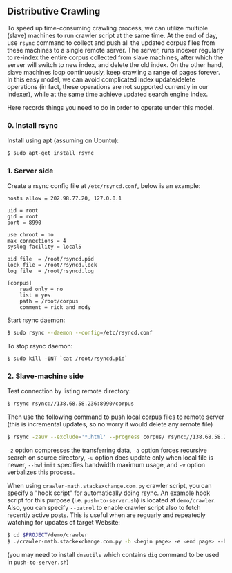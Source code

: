 ## Distributive Crawling

To speed up time-consuming crawling process, we can utilize multiple (slave) machines
to run crawler script at the same time.
At the end of day, use `rsync` command to collect and push all the updated corpus
files from these machines to a single remote server.
The server, runs indexer regularly to re-index the entire corpus collected from slave
machines, after which the server will switch to new index, and delete the old index.
On the other hand, slave machines loop continuously, keep crawling a range of pages
forever.
In this easy model, we can avoid complicated index update/delete operations (in fact,
these operations are not supported currently in our indexer), while at the same time
achieve updated search engine index.

Here records things you need to do in order to operate under this model.

### 0. Install rsync
Install using apt (assuming on Ubuntu):
```sh
$ sudo apt-get install rsync
```

### 1. Server side
Create a rsync config file at `/etc/rsyncd.conf`, below is an example:
```
hosts allow = 202.98.77.20, 127.0.0.1

uid = root
gid = root
port = 8990

use chroot = no
max connections = 4
syslog facility = local5

pid file  = /root/rsyncd.pid
lock file = /root/rsyncd.lock
log file  = /root/rsyncd.log

[corpus]
	read only = no
	list = yes
	path = /root/corpus
	comment = rick and mody
```

Start rsync daemon:
```sh
$ sudo rsync --daemon --config=/etc/rsyncd.conf
```

To stop rsync daemon:
```
$ sudo kill -INT `cat /root/rsyncd.pid`
```

### 2. Slave-machine side
Test connection by listing remote directory:
```sh
$ rsync rsync://138.68.58.236:8990/corpus
```

Then use the following command to push local corpus files to remote server
(this is incremental updates, so no worry it would delete any remote file)
```sh
$ rsync -zauv --exclude='*.html' --progress corpus/ rsync://138.68.58.236:8990/corpus --bwlimit=600
```
`-z` option compresses the transferring data, `-a` option forces recursive search on
source directory, `-u` option does update only when local file is newer, `--bwlimit` specifies
bandwidth maximum usage, and `-v` option verbalizes this process.

When using `crawler-math.stackexchange.com.py`
crawler script, you can specify a "hook script" for automatically doing rsync.
An example hook script for this purpose (i.e. `push-to-server.sh`) is located at
`demo/crawler`.
Also, you can specify `--patrol` to enable crawler script also to fetch recently active posts.
This is useful when are reguarly and repeatedly watching for updates of target Website:
```sh
$ cd $PROJECT/demo/crawler
$ ./crawler-math.stackexchange.com.py -b <begin page> -e <end page> --hook-script ./push-to-server.sh --patrol
```
(you may need to install `dnsutils` which contains `dig` command to be used in `push-to-server.sh`)
